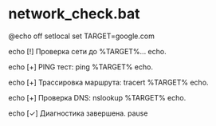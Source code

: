 # network_check.bat

@echo off
setlocal
set TARGET=google.com

echo [!] Проверка сети до %TARGET%...
echo.

echo [+] PING тест:
ping %TARGET%
echo.

echo [+] Трассировка маршрута:
tracert %TARGET%
echo.

echo [+] Проверка DNS:
nslookup %TARGET%
echo.

echo [✓] Диагностика завершена.
pause
